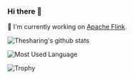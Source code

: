 ### Hi there 👋

🔭 I'm currently working on [Apache Flink](https://github.com/apache/flink).

![Thesharing's github stats](https://github-readme-stats.vercel.app/api?username=thesharing&count_private=true&show_icons=true&include_all_commits=true&hide_rank=true&line_height=32&hide_border=true)

![Most Used Language](https://github-readme-stats.vercel.app/api/top-langs/?username=thesharing&hide=html&layout=compact&hide_border=true)

![Trophy](https://github-profile-trophy.vercel.app/?username=thesharing&theme=flat&no-bg=true&no-frame=true&column=10)

<!--
**Thesharing/Thesharing** is a ✨ _special_ ✨ repository because its `README.md` (this file) appears on your GitHub profile.

Here are some ideas to get you started:

- 🔭 I’m currently working on ...
- 🌱 I’m currently learning ...
- 👯 I’m looking to collaborate on ...
- 🤔 I’m looking for help with ...
- 💬 Ask me about ...
- 📫 How to reach me: ...
- 😄 Pronouns: ...
- ⚡ Fun fact: ...
-->
